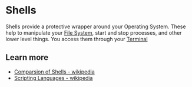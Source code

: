 # Shells

Shells provide a protective wrapper around your Operating System. These help to manipulate your [File System](../file-system/README.md), start and stop processes, and other lower level things. You access them through your [Terminal](../terminal/README.md)

## Learn more

- [Comparsion of Shells - wikipedia](https://en.wikipedia.org/wiki/Comparison_of_command_shells)
- [Scripting Languages - wikipedia](https://en.wikipedia.org/wiki/Shell_script)
